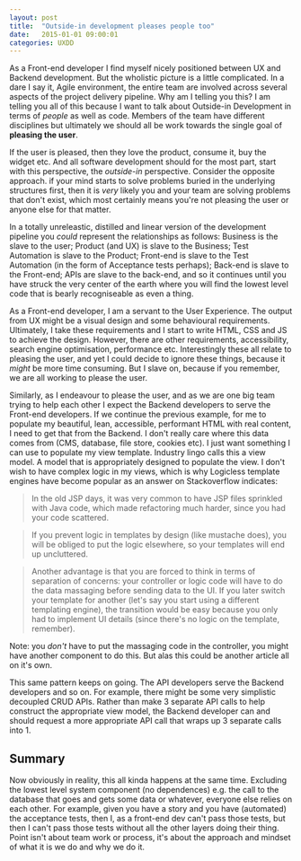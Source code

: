 ```yaml
---
layout: post
title:  "Outside-in development pleases people too"
date:   2015-01-01 09:00:01
categories: UXDD
---
```


As a Front-end developer I find myself nicely positioned between UX and Backend development. But the wholistic picture is a little complicated. In a dare I say it, Agile environment, the entire team are involved across several aspects of the project delivery pipeline. Why am I telling you this? I am telling you all of this because I want to talk about Outside-in Development in terms of *people* as well as code. Members of the team have different disciplines but ultimately we should all be work towards the single goal of **pleasing the user**.

If the user is pleased, then they love the product, consume it, buy the widget etc. And all software development should for the most part, start with this perspective, the *outside-in* perspective. Consider the opposite approach. if your mind starts to solve problems buried in the underlying structures first, then it is *very* likely you and your team are solving problems that don't exist, which most certainly means you're not pleasing the user or anyone else for that matter.

In a totally unreleastic, distilled and linear version of the development pipeline you *could* represent the relationships as follows: Business is the slave to the user; Product (and UX) is slave to the Business; Test Automation is slave to the Product; Front-end is slave to the Test Automation (in the form of Acceptance tests perhaps); Back-end is slave to the Front-end; APIs are slave to the back-end, and so it continues until you have struck the very center of the earth where you will find the lowest level code that is bearly recogniseable as even a thing.

As a Front-end developer, I am a servant to the User Experience. The output from UX might be a visual design and some behavioural requirements. Ultimately, I take these requirements and I start to write HTML, CSS and JS to achieve the design. However, there are other requirements, accessibility, search engine optimisation, performance etc. Interestingly these all relate to pleasing the user, and yet I could decide to ignore these things, because it *might* be more time consuming. But I slave on, because if you remember, we are all working to please the user.

Similarly, as I endeavour to please the user, and as we are one big team trying to help each other I expect the Backend developers to serve the Front-end developers. If we continue the previous example, for me to populate my beautiful, lean, accessible, performant HTML with real content, I need to get that from the Backend. I don't really care where this data comes from (CMS, database, file store, cookies etc). I just want something I can use to populate my view template. Industry lingo calls this a view model. A model that is appropriately designed to populate the view. I don't wish to have complex logic in my views, which is why Logicless template engines have become popular as an answer on Stackoverflow indicates:

> In the old JSP days, it was very common to have JSP files sprinkled with Java code, which made refactoring much harder, since you had your code scattered.

> If you prevent logic in templates by design (like mustache does), you will be obliged to put the logic elsewhere, so your templates will end up uncluttered.

> Another advantage is that you are forced to think in terms of separation of concerns: your controller or logic code will have to do the data massaging before sending data to the UI. If you later switch your template for another (let's say you start using a different templating engine), the transition would be easy because you only had to implement UI details (since there's no logic on the template, remember).

Note: you *don't* have to put the massaging code in the controller, you might have another component to do this. But alas this could be another article all on it's own.

This same pattern keeps on going. The API developers serve the Backend developers and so on. For example, there might be some very simplistic decoupled CRUD APIs. Rather than make 3 separate API calls to help construct the appropriate view model, the Backend developer can and should request a more appropriate API call that wraps up 3 separate calls into 1.

## Summary

Now obviously in reality, this all kinda happens at the same time. Excluding the lowest level system component (no dependences) e.g. the call to the database that goes and gets some data or whatever, everyone else relies on each other. For example, given you have a story and you have (automated) the acceptance tests, then I, as a front-end dev can't pass those tests, but then I can't pass those tests without all the other layers doing their thing. Point isn't about team work or process, it's about the approach and mindset of what it is we do and why we do it.